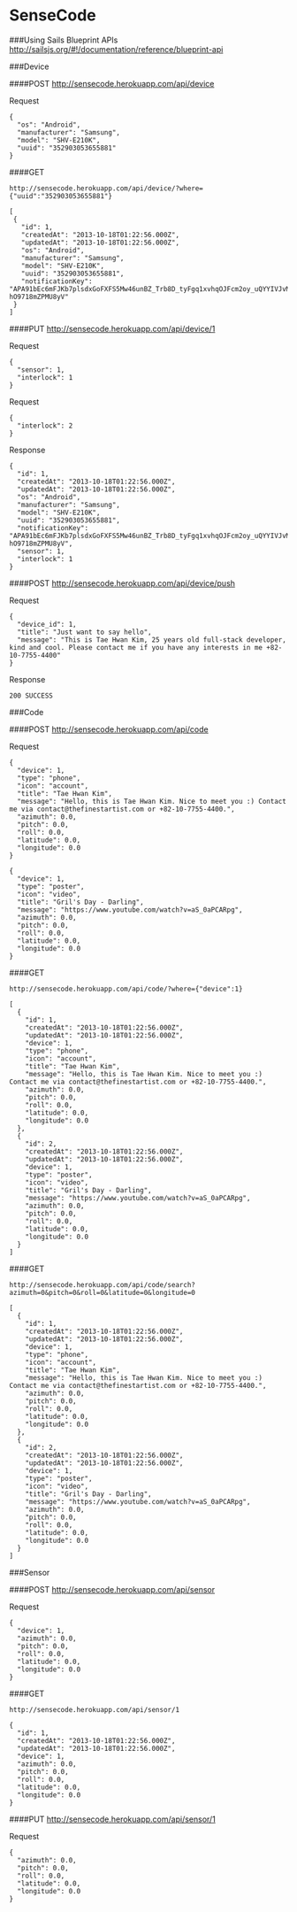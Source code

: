 # SenseCode

###Using Sails Blueprint APIs
http://sailsjs.org/#!/documentation/reference/blueprint-api


###Device

####POST
http://sensecode.herokuapp.com/api/device

Request
```
{
  "os": "Android",
  "manufacturer": "Samsung",
  "model": "SHV-E210K",
  "uuid": "352903053655881"
}
```

####GET
```
http://sensecode.herokuapp.com/api/device/?where={"uuid":"352903053655881"}
```
```
[
 {
   "id": 1,
   "createdAt": "2013-10-18T01:22:56.000Z",
   "updatedAt": "2013-10-18T01:22:56.000Z",
   "os": "Android",
   "manufacturer": "Samsung",
   "model": "SHV-E210K",
   "uuid": "352903053655881",
   "notificationKey": "APA91bEc6mFJKb7plsdxGoFXFS5Mw46unBZ_Trb8D_tyFgq1xvhqOJFcm2oy_uQYYIVJvMw0_pASrUNFxCceEuAYtNrrbhFvaSihoUonWJAKhnBcSLi5CbVZ9NiCe-hO9718mZPMU8yV"
 }
]
```

####PUT
http://sensecode.herokuapp.com/api/device/1

Request
```
{
  "sensor": 1,
  "interlock": 1
}
```

Request
```
{
  "interlock": 2
}
```

Response
```
{
  "id": 1,
  "createdAt": "2013-10-18T01:22:56.000Z",
  "updatedAt": "2013-10-18T01:22:56.000Z",
  "os": "Android",
  "manufacturer": "Samsung",
  "model": "SHV-E210K",
  "uuid": "352903053655881",
  "notificationKey": "APA91bEc6mFJKb7plsdxGoFXFS5Mw46unBZ_Trb8D_tyFgq1xvhqOJFcm2oy_uQYYIVJvMw0_pASrUNFxCceEuAYtNrrbhFvaSihoUonWJAKhnBcSLi5CbVZ9NiCe-hO9718mZPMU8yV",
  "sensor": 1,
  "interlock": 1
}
```

####POST
http://sensecode.herokuapp.com/api/device/push

Request
```
{
  "device_id": 1,
  "title": "Just want to say hello",
  "message": "This is Tae Hwan Kim, 25 years old full-stack developer, kind and cool. Please contact me if you have any interests in me +82-10-7755-4400"
}
```

Response
```
200 SUCCESS
```

###Code

####POST
http://sensecode.herokuapp.com/api/code

Request
```
{
  "device": 1,
  "type": "phone",
  "icon": "account",
  "title": "Tae Hwan Kim",
  "message": "Hello, this is Tae Hwan Kim. Nice to meet you :) Contact me via contact@thefinestartist.com or +82-10-7755-4400.",
  "azimuth": 0.0,
  "pitch": 0.0,
  "roll": 0.0,
  "latitude": 0.0,
  "longitude": 0.0
}
```
```
{
  "device": 1,
  "type": "poster",
  "icon": "video",
  "title": "Gril's Day - Darling",
  "message": "https://www.youtube.com/watch?v=aS_0aPCARpg",
  "azimuth": 0.0,
  "pitch": 0.0,
  "roll": 0.0,
  "latitude": 0.0,
  "longitude": 0.0
}
```

####GET
```
http://sensecode.herokuapp.com/api/code/?where={"device":1}
```
```
[
  {
    "id": 1,
    "createdAt": "2013-10-18T01:22:56.000Z",
    "updatedAt": "2013-10-18T01:22:56.000Z",
    "device": 1,
    "type": "phone",
    "icon": "account",
    "title": "Tae Hwan Kim",
    "message": "Hello, this is Tae Hwan Kim. Nice to meet you :) Contact me via contact@thefinestartist.com or +82-10-7755-4400.",
    "azimuth": 0.0,
    "pitch": 0.0,
    "roll": 0.0,
    "latitude": 0.0,
    "longitude": 0.0
  },
  {
    "id": 2,
    "createdAt": "2013-10-18T01:22:56.000Z",
    "updatedAt": "2013-10-18T01:22:56.000Z",
    "device": 1,
    "type": "poster",
    "icon": "video",
    "title": "Gril's Day - Darling",
    "message": "https://www.youtube.com/watch?v=aS_0aPCARpg",
    "azimuth": 0.0,
    "pitch": 0.0,
    "roll": 0.0,
    "latitude": 0.0,
    "longitude": 0.0
  }
]
```

####GET
```
http://sensecode.herokuapp.com/api/code/search?azimuth=0&pitch=0&roll=0&latitude=0&longitude=0
```
```
[
  {
    "id": 1,
    "createdAt": "2013-10-18T01:22:56.000Z",
    "updatedAt": "2013-10-18T01:22:56.000Z",
    "device": 1,
    "type": "phone",
    "icon": "account",
    "title": "Tae Hwan Kim",
    "message": "Hello, this is Tae Hwan Kim. Nice to meet you :) Contact me via contact@thefinestartist.com or +82-10-7755-4400.",
    "azimuth": 0.0,
    "pitch": 0.0,
    "roll": 0.0,
    "latitude": 0.0,
    "longitude": 0.0
  },
  {
    "id": 2,
    "createdAt": "2013-10-18T01:22:56.000Z",
    "updatedAt": "2013-10-18T01:22:56.000Z",
    "device": 1,
    "type": "poster",
    "icon": "video",
    "title": "Gril's Day - Darling",
    "message": "https://www.youtube.com/watch?v=aS_0aPCARpg",
    "azimuth": 0.0,
    "pitch": 0.0,
    "roll": 0.0,
    "latitude": 0.0,
    "longitude": 0.0
  }
]
```

###Sensor

####POST
http://sensecode.herokuapp.com/api/sensor

Request
```
{
  "device": 1,
  "azimuth": 0.0,
  "pitch": 0.0,
  "roll": 0.0,
  "latitude": 0.0,
  "longitude": 0.0
}
```

####GET
```
http://sensecode.herokuapp.com/api/sensor/1
```
```
{
  "id": 1,
  "createdAt": "2013-10-18T01:22:56.000Z",
  "updatedAt": "2013-10-18T01:22:56.000Z",
  "device": 1,
  "azimuth": 0.0,
  "pitch": 0.0,
  "roll": 0.0,
  "latitude": 0.0,
  "longitude": 0.0
}
```

####PUT
http://sensecode.herokuapp.com/api/sensor/1

Request
```
{
  "azimuth": 0.0,
  "pitch": 0.0,
  "roll": 0.0,
  "latitude": 0.0,
  "longitude": 0.0
}
```
